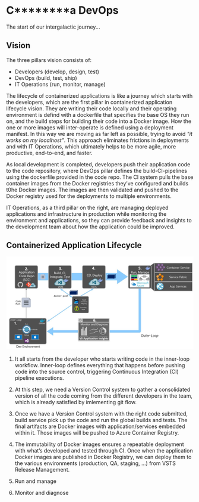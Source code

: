 # C********a DevOps

The start of our intergalactic journey...
 
## Vision

The three pillars vision consists of:

- Developers (develop, design, test)
- DevOps (build, test, ship)
- IT Operations (run, monitor, manage)

The lifecycle of containerized applications is like a journey which starts with the developers, which are the first pillar in containerized application lifecycle vision. They are writing their code locally and their operating environment is defind with a dockerfile that specifies the base OS they run on, and the build steps for building their code into a Docker image. How the one or more images will inter-operate is defined using a deployment manifest. In this way we are moving as far left as possible, trying to avoid *"it works on my localhost"*. This approach eliminates frictions in deployments and with IT Operations, which ultimately helps to be more agile, more productive, end-to-end, and faster.

As local development is completed, developers push their application code to the code repository, where DevOps pillar defines the build-CI-pipelines using the dockerfile provided in the code repo. The CI system pulls the base container images from the Docker registries they’ve configured and builds t0he Docker images. The images are then validated and pushed to the Docker registry used for the deployments to multiple environments.

IT Operations, as a third pillar on the right, are managing deployed applications and infrastructure in production while monitoring the environment and applications, so they can provide feedback and insights to the development team about how the application could be improved.

## Containerized Application Lifecycle 

![Containerized Docker Application Lifecycle](./pictures/pipeline.jpg)

1. It all starts from the developer who starts writing code in the inner-loop workflow. Inner-loop defines
everything that happens before pushing code into the source control, triggering Continuous Integration (CI) pipeline executions.


2. At this step, we need a Version Control system to gather a consolidated version of all the code coming from the different developers in the team, which is already satisfied by imlementing git flow.


3. Once we have a Version Control system with the right code submitted, build service pick up the code and run the global builds and tests. The final artifacts are Docker images with application/services embedded within it. Those images will be pushed to Azure Container Registry.

4. The immutability of Docker images ensures a repeatable deployment with what’s developed and tested through CI. Once when the application Docker images are published in Docker Registry, we can deploy them to the various environments (production, QA, staging, ...) from VSTS Release Management.

5. Run and manage

6. Monitor and diagnose